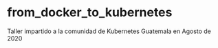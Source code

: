 # from_docker_to_kubernetes
Taller impartido a la comunidad de Kubernetes Guatemala en Agosto de 2020
